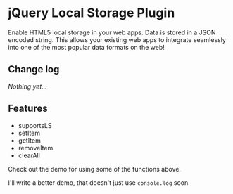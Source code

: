 jQuery Local Storage Plugin
==========

Enable HTML5 local storage in your web apps. Data is stored in a JSON encoded string. This allows your existing web apps to integrate seamlessly into one of the most popular data formats on the web!

Change log
---

_Nothing yet..._

Features
---

- supportsLS
- setItem
- getItem
- removeItem
- clearAll

Check out the demo for using some of the functions above.

I'll write a better demo, that doesn't just use `console.log` soon.
